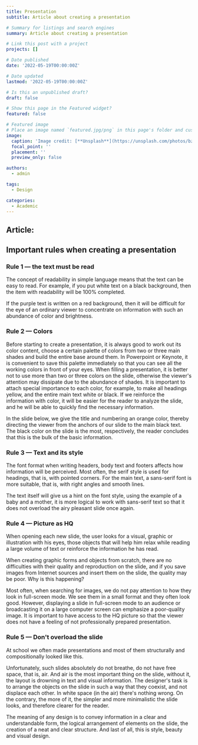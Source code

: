 ```yaml
---
title: Presentation
subtitle: Article about creating a presentation

# Summary for listings and search engines
summary: Article about creating a presentation

# Link this post with a project
projects: []

# Date published
date: '2022-05-19T00:00:00Z'

# Date updated
lastmod: '2022-05-19T00:00:00Z'

# Is this an unpublished draft?
draft: false

# Show this page in the Featured widget?
featured: false

# Featured image
# Place an image named `featured.jpg/png` in this page's folder and customize its options here.
image:
  caption: 'Image credit: [**Unsplash**](https://unsplash.com/photos/bzdhc5b3Bxs)'
  focal_point: ''
  placement: ''
  preview_only: false

authors:
  - admin

tags:
  - Design

categories:
  - Academic
---
```


## Article:

## Important rules when creating a presentation

### Rule 1 — the text must be read

The concept of readability in simple language means that the text can be easy to read. For example, if you put white text on a black background, then the item with readability will be 100% completed.

If the purple text is written on a red background, then it will be difficult for the eye of an ordinary viewer to concentrate on information with such an abundance of color and brightness.

### Rule 2 — Colors

Before starting to create a presentation, it is always good to work out its color content, choose a certain palette of colors from two or three main shades and build the entire base around them. In Powerpoint or Keynote, it is convenient to save this palette immediately so that you can see all the working colors in front of your eyes. When filling a presentation, it is better not to use more than two or three colors on the slide, otherwise the viewer's attention may dissipate due to the abundance of shades. It is important to attach special importance to each color, for example, to make all headings yellow, and the entire main text white or black. If we reinforce the information with color, it will be easier for the reader to analyze the slide, and he will be able to quickly find the necessary information.

In the slide below, we give the title and numbering an orange color, thereby directing the viewer from the anchors of our slide to the main black text. The black color on the slide is the most, respectively, the reader concludes that this is the bulk of the basic information.

### Rule 3 — Text and its style

The font format when writing headers, body text and footers affects how information will be perceived. Most often, the serif style is used for headings, that is, with pointed corners. For the main text, a sans-serif font is more suitable, that is, with right angles and smooth lines.

The text itself will give us a hint on the font style, using the example of a baby and a mother, it is more logical to work with sans-serif text so that it does not overload the airy pleasant slide once again.

### Rule 4 — Picture as HQ

When opening each new slide, the user looks for a visual, graphic or illustration with his eyes, those objects that will help him relax while reading a large volume of text or reinforce the information he has read.

When creating graphic forms and objects from scratch, there are no difficulties with their quality and reproduction on the slide, and if you save images from Internet sources and insert them on the slide, the quality may be poor. Why is this happening?

Most often, when searching for images, we do not pay attention to how they look in full-screen mode. We see them in a small format and they often look good. However, displaying a slide in full-screen mode to an audience or broadcasting it on a large computer screen can emphasize a poor-quality image. It is important to have access to the HQ picture so that the viewer does not have a feeling of not professionally prepared presentation.

### Rule 5 — Don't overload the slide

At school we often made presentations and most of them structurally and compositionally looked like this.

Unfortunately, such slides absolutely do not breathe, do not have free space, that is, air. And air is the most important thing on the slide, without it, the layout is drowning in text and visual information. The designer's task is to arrange the objects on the slide in such a way that they coexist, and not displace each other. In white space (in the air) there's nothing wrong. On the contrary, the more of it, the simpler and more minimalistic the slide looks, and therefore clearer for the reader.

The meaning of any design is to convey information in a clear and understandable form, the logical arrangement of elements on the slide, the creation of a neat and clear structure. And last of all, this is style, beauty and visual design.
